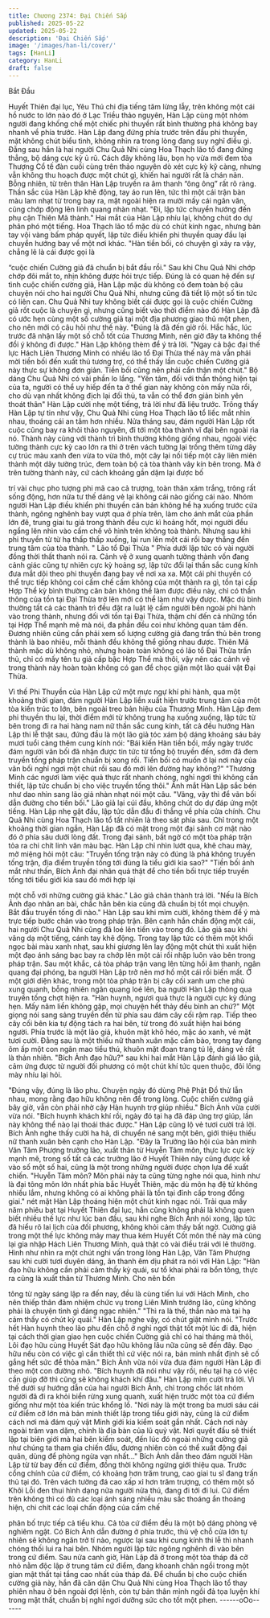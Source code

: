 ```yaml
---
title: Chương 2374: Đại Chiến Sắp
published: 2025-05-22
updated: 2025-05-22
description: 'Đại Chiến Sắp'
image: '/images/han-li/cover/'
tags: [HanLi]
category: HanLi
draft: false
---
```


Bắt Đầu

Huyết Thiên đại lục, Yêu Thú chi địa tiếng tăm lừng lẫy, trên
không một cái hồ nước to lớn nào đó ở Lạc Triều thảo nguyên,
Hàn Lập cùng một nhóm người đang khống chế một chiếc phi
thuyền rất bình thường phá không bay nhanh về phía trước.
Hàn Lập đang đứng phía trước trên đầu phi thuyền, mặt không
chút biểu tình, không nhìn ra trong lòng đang suy nghĩ điều gì.
Đằng sau hắn là hai người Chu Quả Nhi cùng Hoa Thạch lão tổ
đang đứng thẳng, bộ dáng cực kỳ ủ rũ.
Cách đây không lâu, bọn họ vừa mới đem tòa Thượng Cổ tế đàn
cuối cùng trên thảo nguyên dò xét cực kỳ kỹ càng, nhưng vẫn
không thu hoạch được một chút gì, khiến hai người rất là chán
nản.
Bỗng nhiên, từ trên thân Hàn Lập truyền ra âm thanh “ông ông”
rất rõ ràng.
Thần sắc của Hàn Lập khẽ động, tay áo run lên, tức thì một cái
trận bàn màu lam nhạt từ trong bay ra, mặt ngoài hiện ra mười
mấy cái ngân văn, cũng chớp động lên linh quang nhàn nhạt.
"Đi, lập tức chuyển hướng đến phụ cận Thiên Mã thành." Hai mắt
của Hàn Lập nhíu lại, không chút do dự phân phó một tiếng.
Hoa Thạch lão tổ mặc dù có chút kinh ngạc, nhưng bàn tay vội
vàng bấm pháp quyết, lập tức điều khiển phi thuyền quay đầu lại
chuyển hướng bay về một nơi khác.
"Hàn tiền bối, có chuyện gì xảy ra vậy, chẳng lẽ là cái được gọi là

“cuộc chiến Cường giả đã chuẩn bị bắt đầu rồi." Sau khi Chu Quả
Nhi chớp chớp đôi mắt to, nhịn không được hỏi trực tiếp.
Đúng là có quan hệ đến sự tình cuộc chiến cường giả, Hàn Lập
mặc dù không có đem toàn bộ câu chuyện nói cho hai người Chu
Quả Nhi, nhưng cũng đã tiết lộ một số tin tức có liên can.
Chu Quả Nhi tuy không biết cái được gọi là cuộc chiến Cường giả
rốt cuộc là chuyện gì, nhưng cũng biết vào thời điểm nào đó Hàn
Lập đã có ước hẹn cùng một số cường giả tại một địa phương
giao thủ một phen, cho nên mới có câu hỏi như thế này.
"Đúng là đã đến giờ rồi. Hắc hắc, lúc trước đã nhận lấy một số
chỗ tốt của Thương Minh, nên giờ đây ta không thể đổi ý không đi
được." Hàn Lập không thèm để ý trả lời.
"Ngay cả bậc đại thế lực Hách Liên Thương Minh có nhiều lão tổ
Đại Thừa thế này mà vẫn phải mời tiền bối đến xuất thủ tương
trợ, có thể thấy lần cuộc chiến Cường giả này thực sự không đơn
giản. Tiền bối cũng nên phải cẩn thận một chút." Bộ dáng Chu
Quả Nhi có vài phần lo lắng.
"Yên tâm, đối với thần thông hiện tại của ta, người có thể uy hiếp
đến ta ở thế gian này không còn mấy nữa rồi, cho dù vạn nhất
không địch lại đối thủ, ta vẫn có thể đơn giản bình yên thoát thân"
Hàn Lập cười nhẹ một tiếng, trả lời như đã liệu trước.
Trông thấy Hàn Lập tự tin như vậy, Chu Quả Nhi cùng Hoa Thạch
lão tổ liếc mắt nhìn nhau, thoáng cái an tâm hơn nhiều.
Nửa tháng sau, đám người Hàn Lập rốt cuộc cũng bay ra khỏi
thảo nguyên, đi tới một tòa thành vĩ đại bên ngoài rìa nó.
Thành này cùng với thành trì bình thường không giống nhau,
ngoài việc tường thành cực kỳ cao lớn ra thì ở trên vách tường lại
trồng thêm từng dãy cự trúc màu xanh đen vừa to vừa thô, một
cây lại nối tiếp một cây liên miên thành một dãy tường trúc, đem
toàn bộ cả tòa thành vây kín bên trong.
Mà ở trên tường thành này, cứ cách khoảng gần dặm lại được bố

trí vài chục pho tượng phi mã cao cả trượng, toàn thân xám trắng,
trông rất sống động, hơn nữa tư thế dáng vẻ lại không cái nào
giống cái nào.
Nhóm người Hàn Lập điều khiển phi thuyền căn bản không hề hạ
xuống trước cửa thành, ngông nghênh bay vượt qua ở phía trên,
làm cho ánh mắt của phần lớn đê, trung giai tu giả trong thành
đều cực kì hoảng hốt, mọi người đều ngẩng lên nhìn vào cấm chế
vô hình trên không toà thành.
Nhưng sau khi phi thuyền từ từ hạ thấp thấp xuống, lại run lên
một cái rồi bay thẳng đến trung tâm của tòa thành.
" Lão tổ Đại Thừa "
Phía dưới lập tức có vài người đồng thời thất thanh nói ra.
Cảnh vệ ở xung quanh tường thành vốn đang cảnh giác cũng tự
nhiên cực kỳ hoảng sợ, lập tức đổi lại thần sắc cung kính đưa mắt
dõi theo phi thuyền đang bay về nơi xa xa.
Một cái phi thuyền có thể trực tiếp không coi cấm chế cấm không
của một thành ra gì, tồn tại cấp Hợp Thể kỳ bình thường căn bản
không thể làm được điều này, chỉ có thần thông của tồn tại Đại
Thừa trở lên mới có thể làm như vậy được.
Mặc dù bình thường tất cả các thành trì đều đặt ra luật lệ cấm
người bên ngoài phi hành vào trong thành, nhưng đối với tồn tại
Đại Thừa, thậm chí đến cả những tồn tại Hợp Thể mạnh mẽ mà
nói, đa phần đều coi như không quan tâm đến.
Đương nhiên cũng cần phải xem số lượng cường giả đang trấn
thủ bên trong thành là bao nhiêu, mỗi thành đều không thể giống
nhau được.
Thiên Mã thành mặc dù không nhỏ, nhưng hoàn toàn không có
lão tổ Đại Thừa trấn thủ, chỉ có mấy tên tu giả cấp bậc Hợp Thể
mà thôi, vậy nên các cảnh vệ trong thành này hoàn toàn không có
gan để chọc giận một lão quái vật Đại Thừa.

Vì thế Phi Thuyền của Hàn Lập cứ một mực ngự khí phi hành,
qua một khoảng thời gian, đám người Hàn Lập liền xuất hiện
trước trung tâm của một tòa kiến trúc to lớn, bên ngoài treo bản
hiệu của Thương Minh.
Hàn Lập đem phi thuyền thu lại, thời điểm mới từ không trung hạ
xuống xuống, lập tức từ bên trong đi ra hai hàng nam nữ thần sắc
cung kính, tất cả đều hướng Hàn Lập thi lễ thật sau, đứng đầu là
một lão giả tóc xám bộ dáng khoảng sáu bảy mươi tuổi càng
thêm cung kính nói: "Bái kiến Hàn tiền bối, mấy ngày trước đám
người vãn bối đã nhận được tin tức từ tổng bộ truyền đến, sớm
đã đem truyền tống pháp trận chuẩn bị xong rồi. Tiền bối có muốn
ở lại nơi này của vãn bối nghỉ ngơi một chút rồi sau đó mới lên
đường hay không?"
"Thương Minh các ngươi làm việc quả thực rất nhanh chóng, nghỉ
ngơi thì không cần thiết, lập tức chuẩn bị cho việc truyền tống
thôi." Ánh mắt Hàn Lập sắc bén như dao nhìn sang lão giả nhàn
nhạt nói một câu.
"Vâng, vậy thì để vãn bối dẫn đường cho tiền bối." Lão giả lại cúi
đầu, không chút do dự đáp ứng một tiếng.
Hàn Lập nhẹ gật đầu, lập tức dẫn đầu đi thẳng về phía cửa chính.
Chu Quả Nhi cùng Hoa Thạch lão tổ tất nhiên là theo sát phía
sau.
Chỉ trong một khoảng thời gian ngắn, Hàn Lập đã có mặt trong
một đại sảnh cơ mật nào đó ở phía sâu dưới lòng đất.
Trong đại sảnh, bất ngờ có một tòa pháp trận tỏa ra chi chít linh
văn màu bạc.
Hàn Lập chỉ nhìn lướt qua, khẽ chau mày, mở miệng hỏi một câu:
"Truyền tống trận này có đúng là phá không truyền tống trận, địa
điểm truyền tống tới đúng là tiểu giới kia sao?"
"Tiền bối ánh mắt như thần, Bích Ảnh đại nhân quả thật để cho
tiền bối trực tiếp truyền tống tới tiểu giới kia sau đó mới hợp lại

một chỗ với những cường giả khác." Lão giả chân thành trả lời.
"Nếu là Bích Ảnh đạo nhân an bài, chắc hẳn bên kia cũng đã
chuẩn bị tốt mọi chuyện. Bắt đầu truyền tống đi nào." Hàn Lập
sau khi mỉm cười, không thèm để ý mà trực tiếp bước chân vào
trong pháp trận.
Bên cạnh hắn chấn động một cái, hai người Chu Quả Nhi cũng đã
loé lên tiến vào trong đó.
Lão giả sau khi vâng dạ một tiếng, cánh tay khẽ động. Trong tay
lập tức có thêm một khối ngọc bài màu xanh nhạt, sau khi giương
lên lay động một chút thì xuất hiện một đạo ánh sáng bạc bay ra
chớp lên một cái rồi nhập luôn vào bên trong pháp trận.
Sau một khắc, cả tòa pháp trận vang lên từng hồi âm thanh, ngân
quang đại phóng, ba người Hàn Lập trở nên mơ hồ một cái rồi
biến mất.
Ở một giới diện khác, trong một tòa pháp trận bị cây cối xanh um
che phủ xung quanh, bỗng nhiên ngân quang loé lên, ba người
Hàn Lập thông qua truyền tống chợt hiện ra.
"Hàn huynh, ngươi quả thực là người cực kỳ đúng hẹn. Mấy năm
liền không gặp, mọi chuyện hết thảy đều bình an chứ?" Một giọng
nói sang sảng truyền đến từ phía sau đám cây cối rậm rạp.
Tiếp theo cây cối bên kia tự động tách ra hai bên, từ trong đó xuất
hiện hai bóng người.
Phía trước là một lão giả, khuôn mặt khô héo, mặc áo xanh, vẻ
mặt tươi cười.
Đằng sau là một thiếu nữ thanh xuân mặc cẩm bào, trong tay
đang ôm ấp một con ngân mao tiểu thú, khuôn mặt đoan trang tú
lệ, dáng vẻ rất là thản nhiên.
"Bích Ảnh đạo hữu?" sau khi hai mắt Hàn Lập đánh giá lão giả,
cảm ứng được từ người đối phương có một chút khí tức quen
thuộc, đôi lông mày nhíu lại hỏi.

"Đúng vậy, đúng là lão phu. Chuyện ngày đó dùng Phệ Phật Đồ
thử lẫn nhau, mong rằng đạo hữu không nên để trong lòng. Cuộc
chiến cường giả bây giờ, vẫn còn phải nhờ cậy Hàn huynh trợ
giúp nhiều." Bích Ảnh vừa cười vừa nói.
"Bích huynh khách khí rồi, ngày đó tại hạ đã đáp ứng trợ giúp, lần
này không thể nào lại thoái thác được." Hàn Lập cũng lộ vẻ tươi
cười trả lời.
Bích Ảnh nghe thấy cười ha hả, di chuyển né sang một bên, giới
thiệu thiếu nữ thanh xuân bên cạnh cho Hàn Lập.
"Đây là Trưởng lão hội của bản minh Văn Tâm Phượng trưởng
lão, xuất thân từ Huyễn Tâm môn, thực lực cực kỳ mạnh mẽ,
trong số tất cả các trưởng lão ở Huyết Thiên này cũng được kể
vào số một số hai, cũng là một trong những người được chọn lựa
để xuất chiến.
"Huyễn Tâm môn? Môn phái này ta cũng từng nghe nói qua, hình
như là đại tông môn lớn nhất phía bắc Huyết Thiên, mặc dù môn
hạ đệ tử không nhiều lắm, nhưng không có ai không phải là tồn
tại đỉnh cấp trong đồng giai." nét mặt Hàn Lập thoáng hiện một
chút kinh ngạc nói.
Trải qua mấy năm phiêu bạt tại Huyết Thiên đại lục, hắn cũng
không phải là không quen biết nhiều thế lực như lúc ban đầu, sau
khi nghe Bích Ảnh nói xong, lập tức đã hiểu rõ lai lịch của đối
phương, không khỏi cảm thấy bất ngờ.
Cường giả trong một thế lực không mảy may thua kém Huyết Cốt
môn thế này mà cũng lại gia nhập Hách Liên Thương Minh, quả
thật có vài điều trái với lẽ thường.
Hình như nhìn ra một chút nghi vấn trong lòng Hàn Lập, Văn Tâm
Phượng sau khi cười tươi duyên dáng, ân thanh êm dịu phát ra
nói với Hàn Lập:
"Hàn đạo hữu không cần phải cảm thấy kỳ quái, sư tổ khai phái ra
bổn tông, thực ra cũng là xuất thân từ Thương Minh. Cho nên bổn

tông từ ngày sáng lập ra đến nay, đều là cùng tiến lui với Hách
Minh, cho nên thiếp thân đảm nhiệm chức vụ trong Liên Minh
trưởng lão, cũng không phải là chuyện tình gì đáng ngạc nhiên."
"Thì ra là thế, thẳn nào mà tại hạ cảm thấy có chút kỳ quái." Hàn
Lập nghe vậy, có chút giật mình nói.
"Trước hết Hàn huynh theo lão phu đến chỗ ở nghỉ ngơi thật tốt
một lúc đi đã, hiện tại cách thời gian giao hẹn cuộc chiến Cường
giả chỉ có hai tháng mà thôi, Lôi đạo hữu cùng Huyết Sát đạo hữu
không lâu nữa cũng sẽ đến đây. Đạo hữu nếu còn có việc gì cần
thiết thì cứ việc nói ra, bản minh nhất định sẽ cố gắng hết sức để
thỏa mãn." Bích Ảnh vừa nói vừa đưa đám người Hàn Lập đi theo
một con đường nhỏ.
"Bích huynh đã nói như vậy rồi, nếu tại hạ có việc cần giúp đỡ thì
cũng sẽ không khách khí đâu." Hàn Lập mỉm cười trả lời.
Vì thế dưới sự hướng dẫn của hai người Bích Ảnh, chỉ trong chốc
lát nhóm người đã đi ra khỏi biển rừng xung quanh, xuất hiện
trước một tòa cứ điểm giống như một tòa kiến trúc khổng lồ.
"Nơi này là một trong ba mươi sáu cái cứ điểm cỡ lớn mà bản
minh thiết lập trong tiểu giới này, cũng là cứ điểm cách nơi mà
đám quỷ vật Minh giới kia kiểm soát gần nhất. Cách nơi này ngoài
trăm vạn dặm, chính là địa bàn của lũ quỷ vật. Nơi quyết đấu sẽ
thiết lập tại biên giới mà hai bên kiểm soát, đến lúc đó ngoài
những cường giả như chúng ta tham gia chiến đấu, đương nhiên
còn có thể xuất động đại quân, dùng để phòng ngừa vạn nhất..."
Bích Ảnh dẫn theo đám người Hàn Lập từ từ bay đến cứ điểm,
đồng thời không ngừng giới thiệu qua.
Trước cổng chính của cứ điểm, có khoảng hơn trăm trung, cao
giai tu sĩ đang trấn thủ tại đó.
Trên vách tường đá cao xấp xỉ hơn trăm trượng, có thêm một số
Khôi Lỗi đen thui hình dạng nửa người nửa thú, đang đi tới đi lui.
Cứ điểm trên không thì có đủ các loại ánh sáng nhiều màu sắc
thoáng ẩn thoáng hiện, chi chít các loại chấn động của cấm chế

phân bố trực tiếp cả tiểu khu.
Cả tòa cứ điểm đều là một bộ dáng phòng vệ nghiêm ngặt.
Có Bích Ảnh dẫn đường ở phía trước, thủ vệ chỗ cửa lớn tự
nhiên sẽ không ngăn trở tí nào, ngược lại sau khi cung kính thi lễ
thì nhanh chóng thối lui ra hai bên.
Nhóm người lập tức ngông nghênh đi vào bên trong cứ điểm.
Sau nửa canh giờ, Hàn Lập đã ở trong một tòa tháp đá cỡ nhỏ
nằm độc lập ở trung tâm cứ điểm, đang khoanh chân ngồi trong
một gian mật thất tại tầng cao nhất của tháp đá.
Để chuẩn bị cho cuộc chiến cường giả này, hắn đã căn dặn Chu
Quả Nhi cùng Hoa Thạch lão tổ thay phiên nhau ở bên ngoài đợi
lệnh, còn tự bản thân mình ngồi đả tọa luyện khí trong mật thất,
chuẩn bị nghỉ ngơi dưỡng sức cho tốt một phen.
------oOo------

